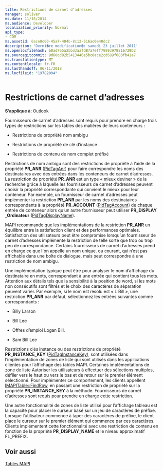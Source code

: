 ```yaml
---
title: Restrictions de carnet d’adresses
manager: soliver
ms.date: 11/16/2014
ms.audience: Developer
localization_priority: Normal
api_type:
- COM
ms.assetid: 6ace8c03-45a7-484b-8c12-516ac0e40dc2
description: 'Derni�re modification�: samedi 23 juillet 2011'
ms.openlocfilehash: b8ad765a2bbd3aafd87a7eff79993978816729b2
ms.sourcegitcommit: 9d60cd82b5413446e5bc8ace2cd689f683fb41a7
ms.translationtype: MT
ms.contentlocale: fr-FR
ms.lasthandoff: 06/11/2018
ms.locfileid: "19782894"
---
```

# <a name="address-book-restrictions"></a>Restrictions de carnet d’adresses

  
  
**S’applique à**: Outlook 
  
Fournisseurs de carnet d’adresses sont requis pour prendre en charge trois types de restrictions sur les tables des matières de leurs conteneurs :
  
- Restrictions de propriété nom ambigu
    
- Restrictions de propriété de clé d’instance
    
- Restrictions de contenu de nom complet préfixé
    
Restrictions de nom ambigu sont des restrictions de propriété à l’aide de la propriété **PR_ANR** ([PidTagAnr](pidtaganr-canonical-property.md)) pour faire correspondre les noms des destinataires avec des entrées dans les conteneurs de carnet d’adresses. La restriction de propriété **PR_ANR** est un type « mieux deviner » de la recherche grâce à laquelle les fournisseurs de carnet d’adresses peuvent choisir la propriété correspondante qui convient le mieux pour leur conteneur. Par exemple, un fournisseur de carnet d’adresses peut implémenter la restriction **PR_ANR** par les noms des destinataires correspondants à la propriété **PR_ACCOUNT** ([PidTagAccount](pidtagaccount-canonical-property.md)) de chaque entrée de conteneur alors qu’un autre fournisseur peut utiliser **PR_DISPLAY _Ordinateur** ([PidTagDisplayName](pidtagdisplayname-canonical-property.md)).
  
MAPI recommande que les implémentations de la restriction **PR_ANR** un équilibre entre la satisfaction client et des performances optimales. Satisfaction des utilisateurs peut être compromise lorsqu’un fournisseur de carnet d’adresses implémente la restriction de telle sorte que trop ou trop peu de correspondance. Certains fournisseurs de carnet d’adresses prend en charge ce que l'on appelle un nom unique, ou courant, qui n’est pas affichable dans une boîte de dialogue, mais peut correspondre à une restriction de nom ambigu. 
  
Une implémentation typique peut être pour analyser le nom d’affichage du destinataire en mots, correspondant à une entrée qui contient tous les mots. Attention aux détails tels que la sensibilité à la position de word, si les mots non consécutifs sont filtrés et le choix des caractères de séparation peuvent varier. Par exemple, si le nom est résolu est « L Bill », une restriction **PR_ANR** par défaut, sélectionnez les entrées suivantes comme correspondants : 
  
- Billy Larson
    
- Bill Lee
    
- Offres d’emploi Logan Bill. 
    
- Sam Bill Lee
    
Restrictions clés instance ou des restrictions de propriété **PR_INSTANCE_KEY** ([PidTagInstanceKey](pidtaginstancekey-canonical-property.md)), sont utilisées dans l’implémentation de zones de liste qui sont utilisés dans les applications clientes pour l’affichage des tables MAPI. Certaines implémentations de zone de liste Autoriser les utilisateurs à effectuer des sélections multiples, défiler vers le haut ou vers le bas et de retour sur le premier élément sélectionné. Pour implémenter ce comportement, les clients appellent [IMAPITable::FindRow](imapitable-findrow.md), en passant une restriction de propriété sur la propriété **PR_INSTANCE_KEY** à la méthode. Fournisseurs de carnet d’adresses sont requis pour prendre en charge cette restriction. 
  
Une autre fonctionnalité de zones de liste utilisé pour l’affichage tableau est la capacité pour placer le curseur basé sur un jeu de caractères de préfixe. Lorsque l’utilisateur commence à taper des caractères de préfixe, le client place le curseur sur le premier élément qui commence par ces caractères. Clients implémentent cette fonctionnalité avec une restriction de contenu en fonction de la propriété **PR_DISPLAY_NAME** et le niveau approximatif FL_PREFIX. 
  
## <a name="see-also"></a>Voir aussi



[Tables MAPI](mapi-tables.md)

